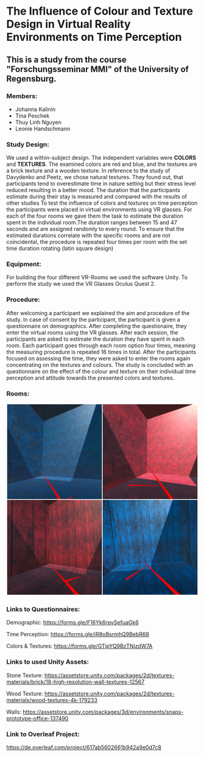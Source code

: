 # The Influence of Colour and Texture Design in Virtual Reality Environments on Time Perception

## This is a study from the course "Forschungsseminar MMI" of the University of Regensburg.

### Members:
- Johanna Kalinin 
- Tina Peschek
- Thuy Linh Nguyen
- Leonie Handschmann

### Study Design:

We used a within-subject design. The independent variables were **COLORS** and **TEXTURES**. The examined colors are red and blue, and the textures are a brick texture and a wooden texture. In reference to the study of Davydenko and Peetz, we chose natural textures. They found out, that participants tend to overestimate time in nature setting but their stress level reduced resulting in a better mood. The duration that the participants estimate during their stay is measured and compared with the results of other studies 
To test the influence of colors and textures on time perception the participants were placed in virtual environments using VR glasses. For each of the four rooms we gave them the task to estimate the duration spent in the individual room.The duration ranges between 15 and 47 seconds and are assigned randomly to every round. To ensure that the estimated durations correlate with the specific rooms and are not coincidental, the procedure is repeated four times per room with the set time duration rotating (latin square design)

### Equipment:

For building the four different VR-Rooms we used the software Unity. To perform the study we used the VR Glasses Oculus Quest 2.

### Procedure:
After welcoming a participant we explained the aim and procedure of the study. In case of consent by the participant, the participant is given a questionnaire on demographics. 
After completing the questionaire, they enter the virtual rooms using the VR glasses. After each session, the participants are asked to estimate the duration they have spent in each room.
Each participant goes through each room option four times, meaning the measuring procedure is repeated 16 times in total. After the participants focused on assessing the time, they were asked to enter the rooms again concentrating on the textures and colours. The study is concluded with an questionnaire on the effect of the colour and texture on their individual time perception and attitude towards the presented colors and textures.

### Rooms:
![Four different VR rooms](images/unity_all_rooms.JPEG)

### Links to Questionnaires:
Demographic: https://forms.gle/F16Yk6rpvSefuaGk6

Time Perception: https://forms.gle/jR8oBsrmhQ9BebR68

Colors & Textures: https://forms.gle/GTjpYQ9BzTNjzdW7A

### Links to used Unity Assets:
Stone Texture: https://assetstore.unity.com/packages/2d/textures-materials/brick/18-high-resolution-wall-textures-12567

Wood Texture: https://assetstore.unity.com/packages/2d/textures-materials/wood-textures-4k-179233

Walls: https://assetstore.unity.com/packages/3d/environments/snaps-prototype-office-137490

### Link to Overleaf Project:
https://de.overleaf.com/project/617ab5602661b942a9e0d7c8
